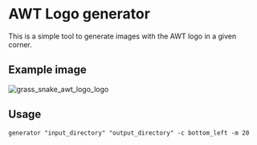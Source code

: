 # AWT Logo generator

This is a simple tool to generate images with the AWT logo in a given corner.

## Example image
![grass_snake_awt_logo_logo](https://github.com/user-attachments/assets/9e0796da-cd92-4bcb-9338-6e031de9e63e)

## Usage
`generator "input_directory" "output_directory" -c bottom_left -m 20`
